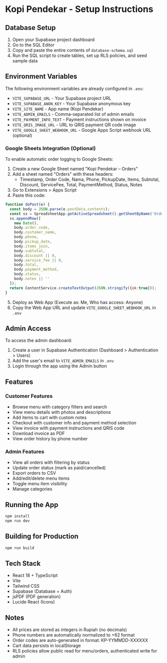 # Kopi Pendekar - Setup Instructions

## Database Setup

1. Open your Supabase project dashboard
2. Go to the SQL Editor
3. Copy and paste the entire contents of `database-schema.sql`
4. Run the SQL script to create tables, set up RLS policies, and seed sample data

## Environment Variables

The following environment variables are already configured in `.env`:

- `VITE_SUPABASE_URL` - Your Supabase project URL
- `VITE_SUPABASE_ANON_KEY` - Your Supabase anonymous key
- `VITE_SITE_NAME` - App name (Kopi Pendekar)
- `VITE_ADMIN_EMAILS` - Comma-separated list of admin emails
- `VITE_PAYMENT_INFO_TEXT` - Payment instructions shown on invoice
- `VITE_QRIS_IMAGE_URL` - URL to QRIS payment QR code image
- `VITE_GOOGLE_SHEET_WEBHOOK_URL` - Google Apps Script webhook URL (optional)

### Google Sheets Integration (Optional)

To enable automatic order logging to Google Sheets:

1. Create a new Google Sheet named "Kopi Pendekar – Orders"
2. Add a sheet named "Orders" with these headers:
   - Timestamp, Order Code, Nama, Phone, PickupDate, Items, Subtotal, Discount, ServiceFee, Total, PaymentMethod, Status, Notes
3. Go to Extensions > Apps Script
4. Paste this code:

```javascript
function doPost(e) {
  const body = JSON.parse(e.postData.contents);
  const ss = SpreadsheetApp.getActiveSpreadsheet().getSheetByName('Orders');
  ss.appendRow([
    new Date(),
    body.order_code,
    body.customer_name,
    body.phone,
    body.pickup_date,
    body.items_join,
    body.subtotal,
    body.discount || 0,
    body.service_fee || 0,
    body.total,
    body.payment_method,
    body.status,
    body.notes || ''
  ]);
  return ContentService.createTextOutput(JSON.stringify({ok:true}));
}
```

5. Deploy as Web App (Execute as: Me, Who has access: Anyone)
6. Copy the Web App URL and update `VITE_GOOGLE_SHEET_WEBHOOK_URL` in `.env`

## Admin Access

To access the admin dashboard:

1. Create a user in Supabase Authentication (Dashboard > Authentication > Users)
2. Add the user's email to `VITE_ADMIN_EMAILS` in `.env`
3. Login through the app using the Admin button

## Features

### Customer Features
- Browse menu with category filters and search
- View menu details with photos and descriptions
- Add items to cart with custom notes
- Checkout with customer info and payment method selection
- View invoice with payment instructions and QRIS code
- Download invoice as PDF
- View order history by phone number

### Admin Features
- View all orders with filtering by status
- Update order status (mark as paid/cancelled)
- Export orders to CSV
- Add/edit/delete menu items
- Toggle menu item visibility
- Manage categories

## Running the App

```bash
npm install
npm run dev
```

## Building for Production

```bash
npm run build
```

## Tech Stack

- React 18 + TypeScript
- Vite
- Tailwind CSS
- Supabase (Database + Auth)
- jsPDF (PDF generation)
- Lucide React (Icons)

## Notes

- All prices are stored as integers in Rupiah (no decimals)
- Phone numbers are automatically normalized to +62 format
- Order codes are auto-generated in format: KP-YYMMDD-XXXXXX
- Cart data persists in localStorage
- RLS policies allow public read for menu/orders, authenticated write for admin